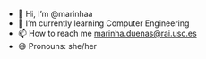 - 👋 Hi, I’m @marinhaa
- 🌱 I’m currently learning Computer Engineering
- 📫 How to reach me marinha.duenas@rai.usc.es
- 😄 Pronouns: she/her
